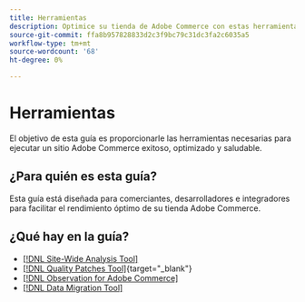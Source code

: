 ```yaml
---
title: Herramientas
description: Optimice su tienda de Adobe Commerce con estas herramientas.
source-git-commit: ffa8b957828833d2c3f9bc79c31dc3fa2c6035a5
workflow-type: tm+mt
source-wordcount: '68'
ht-degree: 0%

---
```


# Herramientas

El objetivo de esta guía es proporcionarle las herramientas necesarias para ejecutar un sitio Adobe Commerce exitoso, optimizado y saludable.

## ¿Para quién es esta guía?

Esta guía está diseñada para comerciantes, desarrolladores e integradores para facilitar el rendimiento óptimo de su tienda Adobe Commerce.

## ¿Qué hay en la guía?

* [[!DNL Site-Wide Analysis Tool]](../tools/site-wide-analysis-tool/intro.md)
* [[!DNL Quality Patches Tool]](https://experienceleague.adobe.com/tools/commerce-quality-patches/index.html){target=&quot;_blank&quot;}
* [[!DNL Observation for Adobe Commerce]](../tools/observation-for-adobe-commerce/intro.md)
* [[!DNL Data Migration Tool]](data-migration-tool/how-migration-works.md)
